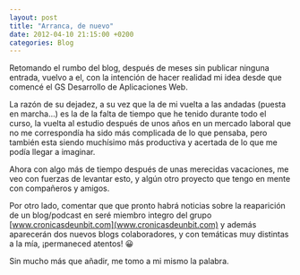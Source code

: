 ```yaml
---
layout: post
title: "Arranca, de nuevo"
date: 2012-04-10 21:15:00 +0200
categories: Blog
---
```

Retomando el rumbo del blog, después de meses sin publicar ninguna entrada, vuelvo a el, con la intención de hacer realidad mi idea desde que comencé el GS Desarrollo de Aplicaciones Web.

La razón de su dejadez, a su vez que la de mi vuelta a las andadas (puesta en marcha...) es la de la falta de tiempo que he tenido durante todo el curso, la vuelta al estudio después de unos años en un mercado laboral que no me correspondía ha sido más complicada de lo que pensaba, pero también esta siendo muchísimo más productiva y acertada de lo que me podía llegar a imaginar.

Ahora con algo más de tiempo después de unas merecidas vacaciones, me veo con fuerzas de levantar esto, y algún otro proyecto que tengo en mente con compañeros y amigos.

Por otro lado, comentar que que pronto habrá noticias sobre la reaparición de un blog/podcast en seré miembro integro del grupo [www.cronicasdeunbit.com](www.cronicasdeunbit.com) y además aparecerán dos nuevos blogs colaboradores, y con temáticas muy distintas a la mía, ¡permaneced atentos! 😀

Sin mucho más que añadir, me tomo a mi mismo la palabra.